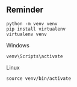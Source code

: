 ## Reminder

```
python -m venv venv
pip install virtualenv
virtualenv venv
```

Windows
```
venv\Scripts\activate
```

Linux
```
source venv/bin/activate
```
